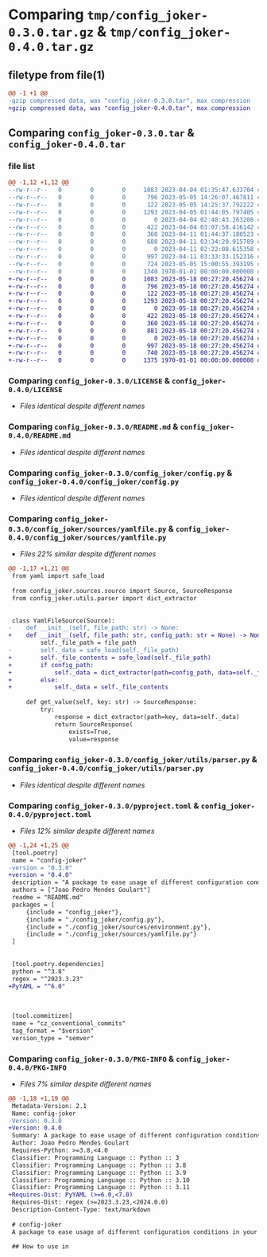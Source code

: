 # Comparing `tmp/config_joker-0.3.0.tar.gz` & `tmp/config_joker-0.4.0.tar.gz`

## filetype from file(1)

```diff
@@ -1 +1 @@
-gzip compressed data, was "config_joker-0.3.0.tar", max compression
+gzip compressed data, was "config_joker-0.4.0.tar", max compression
```

## Comparing `config_joker-0.3.0.tar` & `config_joker-0.4.0.tar`

### file list

```diff
@@ -1,12 +1,12 @@
--rw-r--r--   0        0        0     1083 2023-04-04 01:35:47.633704 config_joker-0.3.0/LICENSE
--rw-r--r--   0        0        0      796 2023-05-05 14:26:07.467811 config_joker-0.3.0/README.md
--rw-r--r--   0        0        0      122 2023-05-05 14:25:37.792222 config_joker-0.3.0/config_joker/__init__.py
--rw-r--r--   0        0        0     1293 2023-04-05 01:44:05.797405 config_joker-0.3.0/config_joker/config.py
--rw-r--r--   0        0        0        0 2023-04-04 02:48:43.263208 config_joker-0.3.0/config_joker/sources/__init__.py
--rw-r--r--   0        0        0      422 2023-04-04 03:07:58.416142 config_joker-0.3.0/config_joker/sources/environment.py
--rw-r--r--   0        0        0      360 2023-04-11 01:44:37.188523 config_joker-0.3.0/config_joker/sources/source.py
--rw-r--r--   0        0        0      680 2023-04-11 03:34:20.915789 config_joker-0.3.0/config_joker/sources/yamlfile.py
--rw-r--r--   0        0        0        0 2023-04-11 02:22:08.615358 config_joker-0.3.0/config_joker/utils/__init__.py
--rw-r--r--   0        0        0      997 2023-04-11 03:33:33.152316 config_joker-0.3.0/config_joker/utils/parser.py
--rw-r--r--   0        0        0      724 2023-05-05 15:00:55.393195 config_joker-0.3.0/pyproject.toml
--rw-r--r--   0        0        0     1340 1970-01-01 00:00:00.000000 config_joker-0.3.0/PKG-INFO
+-rw-r--r--   0        0        0     1083 2023-05-18 00:27:20.456274 config_joker-0.4.0/LICENSE
+-rw-r--r--   0        0        0      796 2023-05-18 00:27:20.456274 config_joker-0.4.0/README.md
+-rw-r--r--   0        0        0      122 2023-05-18 00:27:20.456274 config_joker-0.4.0/config_joker/__init__.py
+-rw-r--r--   0        0        0     1293 2023-05-18 00:27:20.456274 config_joker-0.4.0/config_joker/config.py
+-rw-r--r--   0        0        0        0 2023-05-18 00:27:20.456274 config_joker-0.4.0/config_joker/sources/__init__.py
+-rw-r--r--   0        0        0      422 2023-05-18 00:27:20.456274 config_joker-0.4.0/config_joker/sources/environment.py
+-rw-r--r--   0        0        0      360 2023-05-18 00:27:20.456274 config_joker-0.4.0/config_joker/sources/source.py
+-rw-r--r--   0        0        0      881 2023-05-18 00:27:20.456274 config_joker-0.4.0/config_joker/sources/yamlfile.py
+-rw-r--r--   0        0        0        0 2023-05-18 00:27:20.456274 config_joker-0.4.0/config_joker/utils/__init__.py
+-rw-r--r--   0        0        0      997 2023-05-18 00:27:20.456274 config_joker-0.4.0/config_joker/utils/parser.py
+-rw-r--r--   0        0        0      740 2023-05-18 00:27:20.456274 config_joker-0.4.0/pyproject.toml
+-rw-r--r--   0        0        0     1375 1970-01-01 00:00:00.000000 config_joker-0.4.0/PKG-INFO
```

### Comparing `config_joker-0.3.0/LICENSE` & `config_joker-0.4.0/LICENSE`

 * *Files identical despite different names*

### Comparing `config_joker-0.3.0/README.md` & `config_joker-0.4.0/README.md`

 * *Files identical despite different names*

### Comparing `config_joker-0.3.0/config_joker/config.py` & `config_joker-0.4.0/config_joker/config.py`

 * *Files identical despite different names*

### Comparing `config_joker-0.3.0/config_joker/sources/yamlfile.py` & `config_joker-0.4.0/config_joker/sources/yamlfile.py`

 * *Files 22% similar despite different names*

```diff
@@ -1,17 +1,21 @@
 from yaml import safe_load
 
 from config_joker.sources.source import Source, SourceResponse
 from config_joker.utils.parser import dict_extractor
 
 
 class YamlFileSource(Source):
-    def __init__(self, file_path: str) -> None:
+    def __init__(self, file_path: str, config_path: str = None) -> None:
         self._file_path = file_path
-        self._data = safe_load(self._file_path)
+        self._file_contents = safe_load(self._file_path)
+        if config_path:
+            self._data = dict_extractor(path=config_path, data=self._file_contents)
+        else:
+            self._data = self._file_contents
 
     def get_value(self, key: str) -> SourceResponse:
         try:
             response = dict_extractor(path=key, data=self._data)
             return SourceResponse(
                 exists=True,
                 value=response
```

### Comparing `config_joker-0.3.0/config_joker/utils/parser.py` & `config_joker-0.4.0/config_joker/utils/parser.py`

 * *Files identical despite different names*

### Comparing `config_joker-0.3.0/pyproject.toml` & `config_joker-0.4.0/pyproject.toml`

 * *Files 12% similar despite different names*

```diff
@@ -1,24 +1,25 @@
 [tool.poetry]
 name = "config-joker"
-version = "0.3.0"
+version = "0.4.0"
 description = "A package to ease usage of different configuration conditions in your projects."
 authors = ["Joao Pedro Mendes Goulart"]
 readme = "README.md"
 packages = [
     {include = "config_joker"},
     {include = "./config_joker/config.py"},
     {include = "./config_joker/sources/environment.py"},
     {include = "./config_joker/sources/yamlfile.py"}
 ]
 
 
 [tool.poetry.dependencies]
 python = "^3.8"
 regex = "^2023.3.23"
+PyYAML = "^6.0"
 
 
 
 [tool.commitizen]
 name = "cz_conventional_commits"
 tag_format = "$version"
 version_type = "semver"
```

### Comparing `config_joker-0.3.0/PKG-INFO` & `config_joker-0.4.0/PKG-INFO`

 * *Files 7% similar despite different names*

```diff
@@ -1,18 +1,19 @@
 Metadata-Version: 2.1
 Name: config-joker
-Version: 0.3.0
+Version: 0.4.0
 Summary: A package to ease usage of different configuration conditions in your projects.
 Author: Joao Pedro Mendes Goulart
 Requires-Python: >=3.8,<4.0
 Classifier: Programming Language :: Python :: 3
 Classifier: Programming Language :: Python :: 3.8
 Classifier: Programming Language :: Python :: 3.9
 Classifier: Programming Language :: Python :: 3.10
 Classifier: Programming Language :: Python :: 3.11
+Requires-Dist: PyYAML (>=6.0,<7.0)
 Requires-Dist: regex (>=2023.3.23,<2024.0.0)
 Description-Content-Type: text/markdown
 
 # config-joker
 A package to ease usage of different configuration conditions in your projects.
 
 ## How to use in
```

